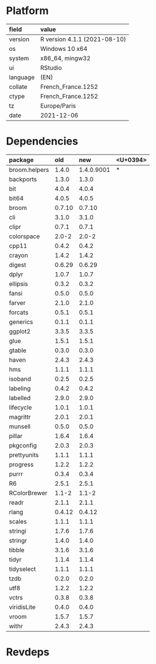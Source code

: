 # Platform

|field    |value                        |
|:--------|:----------------------------|
|version  |R version 4.1.1 (2021-08-10) |
|os       |Windows 10 x64               |
|system   |x86_64, mingw32              |
|ui       |RStudio                      |
|language |(EN)                         |
|collate  |French_France.1252           |
|ctype    |French_France.1252           |
|tz       |Europe/Paris                 |
|date     |2021-12-06                   |

# Dependencies

|package       |old    |new        |<U+0394>  |
|:-------------|:------|:----------|:--|
|broom.helpers |1.4.0  |1.4.0.9001 |*  |
|backports     |1.3.0  |1.3.0      |   |
|bit           |4.0.4  |4.0.4      |   |
|bit64         |4.0.5  |4.0.5      |   |
|broom         |0.7.10 |0.7.10     |   |
|cli           |3.1.0  |3.1.0      |   |
|clipr         |0.7.1  |0.7.1      |   |
|colorspace    |2.0-2  |2.0-2      |   |
|cpp11         |0.4.2  |0.4.2      |   |
|crayon        |1.4.2  |1.4.2      |   |
|digest        |0.6.29 |0.6.29     |   |
|dplyr         |1.0.7  |1.0.7      |   |
|ellipsis      |0.3.2  |0.3.2      |   |
|fansi         |0.5.0  |0.5.0      |   |
|farver        |2.1.0  |2.1.0      |   |
|forcats       |0.5.1  |0.5.1      |   |
|generics      |0.1.1  |0.1.1      |   |
|ggplot2       |3.3.5  |3.3.5      |   |
|glue          |1.5.1  |1.5.1      |   |
|gtable        |0.3.0  |0.3.0      |   |
|haven         |2.4.3  |2.4.3      |   |
|hms           |1.1.1  |1.1.1      |   |
|isoband       |0.2.5  |0.2.5      |   |
|labeling      |0.4.2  |0.4.2      |   |
|labelled      |2.9.0  |2.9.0      |   |
|lifecycle     |1.0.1  |1.0.1      |   |
|magrittr      |2.0.1  |2.0.1      |   |
|munsell       |0.5.0  |0.5.0      |   |
|pillar        |1.6.4  |1.6.4      |   |
|pkgconfig     |2.0.3  |2.0.3      |   |
|prettyunits   |1.1.1  |1.1.1      |   |
|progress      |1.2.2  |1.2.2      |   |
|purrr         |0.3.4  |0.3.4      |   |
|R6            |2.5.1  |2.5.1      |   |
|RColorBrewer  |1.1-2  |1.1-2      |   |
|readr         |2.1.1  |2.1.1      |   |
|rlang         |0.4.12 |0.4.12     |   |
|scales        |1.1.1  |1.1.1      |   |
|stringi       |1.7.6  |1.7.6      |   |
|stringr       |1.4.0  |1.4.0      |   |
|tibble        |3.1.6  |3.1.6      |   |
|tidyr         |1.1.4  |1.1.4      |   |
|tidyselect    |1.1.1  |1.1.1      |   |
|tzdb          |0.2.0  |0.2.0      |   |
|utf8          |1.2.2  |1.2.2      |   |
|vctrs         |0.3.8  |0.3.8      |   |
|viridisLite   |0.4.0  |0.4.0      |   |
|vroom         |1.5.7  |1.5.7      |   |
|withr         |2.4.3  |2.4.3      |   |

# Revdeps

